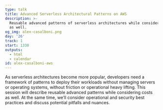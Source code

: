 ```yaml
---
type: talk
title: Advanced Serverless Architectural Patterns on AWS
description: >-
  Reusable advanced patterns of serverless architectures while considering costs
  as well.
og_img: alex-casalboni.png
day: '26'
track: 1
start: 1330
outputs:
  - html
  - calendar
id: alex-casalboni-aws
---
```


As serverless architectures become more popular, developers need a framework of patterns to deploy their workloads without managing servers or operating systems, without friction or operational heavy lifting. This session will describe reusable advanced patterns while considering costs as well. At the same time, we’ll consider operational and security best practices and discuss potential pitfalls and nuances.

<!--
This session is intended for an intermediate/advanced audience of software developers, but based on your feedback it could include a very brief overview of serverless computing topics. The presentation is focused on reusable architectural patterns to build software systems in the cloud without managing, patching, or provisioning servers/clusters. Even though most of the examples will be related to the AWS cloud, many of these serverless patterns can be considered cloud-agnostic and easy to reuse elsewhere.
-->
